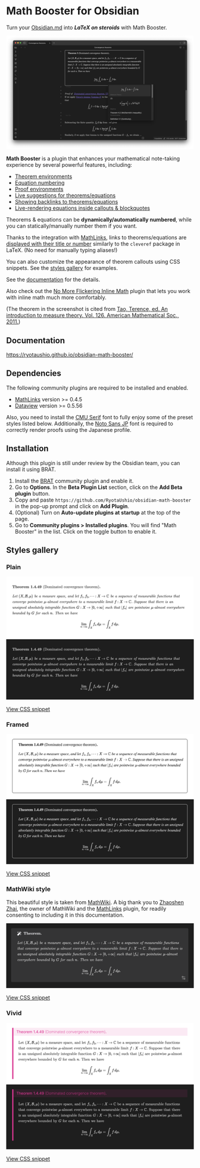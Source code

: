 # Math Booster for Obsidian

Turn your [Obsidian.md](https://obsidian.md/) into ***LaTeX on steroids*** with Math Booster. 

![Screenshot](docs/fig/screenshot.png)

**Math Booster** is a plugin that enhances your mathematical note-taking experience by several powerful features, including:

- [Theorem environments](https://ryotaushio.github.io/obsidian-math-booster//math-callouts)
- [Equation numbering](https://ryotaushio.github.io/obsidian-math-booster//equation-number)
- [Proof environments](https://ryotaushio.github.io/obsidian-math-booster//proofs)
- [Live suggestions for theorems/equations](https://ryotaushio.github.io/obsidian-math-booster//suggest)
- [Showing backlinks to theorems/equations](https://ryotaushio.github.io/obsidian-math-booster//backlinks)
- [Live-rendering equations inside callouts & blockquotes](https://ryotaushio.github.io/obsidian-math-booster//math-preview)

Theorems & equations can be **dynamically/automatically numbered**, while you can statically/manually number them if you want.

Thanks to the integration with [MathLinks](https://github.com/zhaoshenzhai/obsidian-mathlinks), links to theorems/equations are [displayed with their title or number](https://ryotaushio.github.io/obsidian-math-booster//cleveref) similarly to the `cleveref` package in LaTeX. (No need for manually typing aliases!)

You can also customize the appearance of theorem callouts using CSS snippets. See the [styles gallery](#styles-gallery) for examples.

See the [documentation](https://ryotaushio.github.io/obsidian-math-booster/) for the details.

Also check out the [No More Flickering Inline Math](https://github.com/RyotaUshio/obsidian-inline-math) plugin that lets you work with inline math much more comfortably.

(The theorem in the screenshot is cited from [Tao, Terence, ed. An introduction to measure theory. Vol. 126. American Mathematical Soc., 2011.](https://terrytao.files.wordpress.com/2012/12/gsm-126-tao5-measure-book.pdf))

## Documentation

https://ryotaushio.github.io/obsidian-math-booster/

## Dependencies

The following community plugins are required to be installed and enabled.

- [MathLinks](https://github.com/zhaoshenzhai/obsidian-mathlinks) version >= 0.4.5
- [Dataview](https://github.com/blacksmithgu/obsidian-dataview) version >= 0.5.56

Also, you need to install the [CMU Serif](https://www.cufonfonts.com/font/cmu-serif) font to fully enjoy some of the preset styles listed below. Additionally, the [Noto Sans JP](https://fonts.google.com/noto/specimen/Noto+Sans+JP) font is required to correctly render proofs using the Japanese profile.

## Installation

Although this plugin is still under review by the Obsidian team, you can install it using BRAT.

1. Install the [BRAT](obsidian://show-plugin?id=obsidian42-brat) community plugin and enable it.
2. Go to **Options**. In the **Beta Plugin List** section, click on the **Add Beta plugin** button.
3. Copy and paste `https://github.com/RyotaUshio/obsidian-math-booster` in the pop-up prompt and click on **Add Plugin**.
5. (Optional) Turn on **Auto-update plugins at startup** at the top of the page.
4. Go to **Community plugins > Installed plugins**. You will find "Math Booster" in the list. Click on the toggle button to enable it.

## Styles gallery

### Plain

![Plain light](docs/fig/plain.png)
![Plain dark](docs/fig/plain-dark.png)

[View CSS snippet](https://github.com/RyotaUshio/obsidian-math-booster/blob/master/styles/plain.css)

### Framed

![Framed](docs/fig/framed.png)
![Framed dark](docs/fig/framed-dark.png)

[View CSS snippet](https://github.com/RyotaUshio/obsidian-math-booster/blob/master/styles/framed.css)

### MathWiki style

This beautiful style is taken from [MathWiki](https://github.com/zhaoshenzhai/MathWiki). A big thank you to [Zhaoshen Zhai](https://github.com/zhaoshenzhai), the owner of MathWiki and the [MathLinks](https://github.com/zhaoshenzhai/obsidian-mathlinks) plugin, for readily consenting to including it in this documentation.


![MathWiki style](docs/fig/mathwiki.png)

[View CSS snippet](https://github.com/RyotaUshio/obsidian-math-booster/blob/master/styles/mathwiki.css)

### Vivid

![Vivid light](docs/fig/vivid-light.png)
![Vivid dark](docs/fig/vivid-dark.png)

[View CSS snippet](https://github.com/RyotaUshio/obsidian-math-booster/blob/master/styles/vivid.css)

